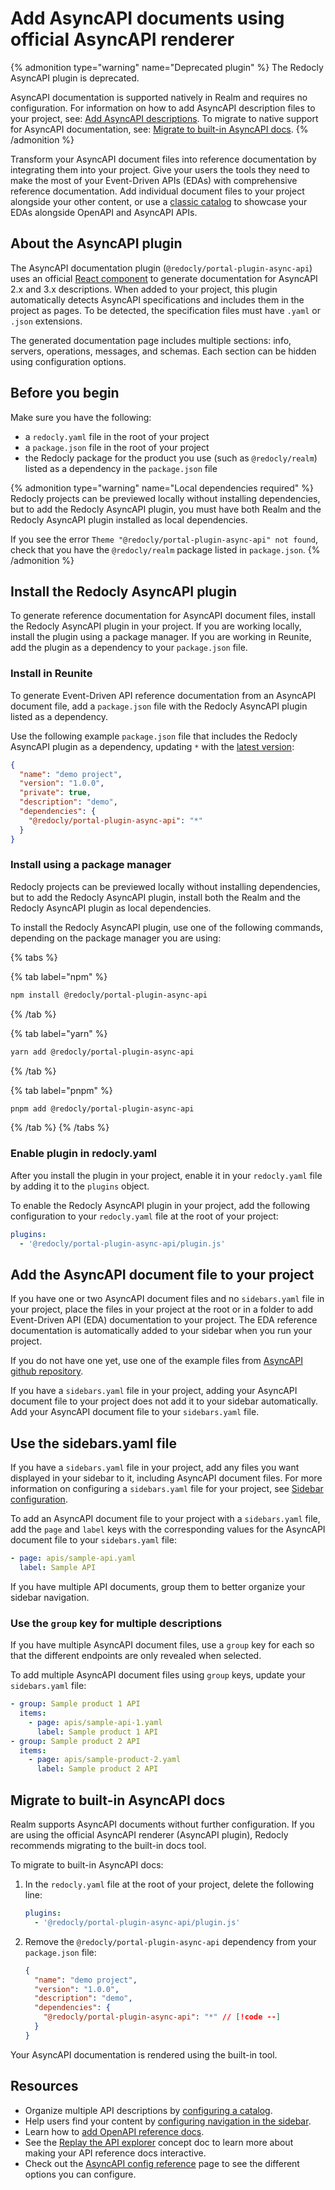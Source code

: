 # Add AsyncAPI documents using official AsyncAPI renderer

{% admonition type="warning" name="Deprecated plugin" %}
The Redocly AsyncAPI plugin is deprecated.

AsyncAPI documentation is supported natively in Realm and requires no configuration.
For information on how to add AsyncAPI description files to your project, see: [Add AsyncAPI descriptions](./add-asyncapi-docs.md).
To migrate to native support for AsyncAPI documentation, see: [Migrate to built-in AsyncAPI docs](#migrate-to-built-in-asyncapi-docs).
{% /admonition %}

Transform your AsyncAPI document files into reference documentation by integrating them into your project.
Give your users the tools they need to make the most of your Event-Driven APIs (EDAs) with comprehensive reference documentation.
Add individual document files to your project alongside your other content, or use a [classic catalog](../../config/catalog-classic.md) to showcase your EDAs alongside OpenAPI and AsyncAPI APIs.

## About the AsyncAPI plugin

The AsyncAPI documentation plugin (`@redocly/portal-plugin-async-api`) uses an official <a href="https://github.com/asyncapi/asyncapi-react" target="_blank">React component</a> to generate documentation for AsyncAPI 2.x and 3.x descriptions.
When added to your project, this plugin automatically detects AsyncAPI specifications and includes them in the project as pages.
To be detected, the specification files must have `.yaml` or `.json` extensions.

The generated documentation page includes multiple sections: info, servers, operations, messages, and schemas. Each section can be hidden using configuration options.

## Before you begin

Make sure you have the following:

- a `redocly.yaml` file in the root of your project
- a `package.json` file in the root of your project
- the Redocly package for the product you use (such as `@redocly/realm`) listed as a dependency in the `package.json` file

{% admonition type="warning" name="Local dependencies required" %}
Redocly projects can be previewed locally without installing dependencies, but to add the Redocly AsyncAPI plugin, you must have both Realm and the Redocly AsyncAPI plugin installed as local dependencies.

If you see the error `Theme "@redocly/portal-plugin-async-api" not found`, check that you have the `@redocly/realm` package listed in `package.json`.
{% /admonition %}

## Install the Redocly AsyncAPI plugin

To generate reference documentation for AsyncAPI document files, install the Redocly AsyncAPI plugin in your project.
If you are working locally, install the plugin using a package manager.
If you are working in Reunite, add the plugin as a dependency to your `package.json` file.

### Install in Reunite

To generate Event-Driven API reference documentation from an AsyncAPI document file, add a `package.json` file with the Redocly AsyncAPI plugin listed as a dependency.

Use the following example `package.json` file that includes the Redocly AsyncAPI plugin as a dependency, updating `*` with the [latest version](https://www.npmjs.com/package/@redocly/portal-plugin-async-api):

```json {% title="package.json" %}
{
  "name": "demo project",
  "version": "1.0.0",
  "private": true,
  "description": "demo",
  "dependencies": {
    "@redocly/portal-plugin-async-api": "*"
  }
}
```

### Install using a package manager

Redocly projects can be previewed locally without installing dependencies, but to add the Redocly AsyncAPI plugin, install both the Realm and the Redocly AsyncAPI plugin as local dependencies.

To install the Redocly AsyncAPI plugin, use one of the following commands, depending on the package manager you are using:

{% tabs %}

{% tab label="npm" %}
```sh {% title="npm" %}
npm install @redocly/portal-plugin-async-api
```
{% /tab %}

{% tab label="yarn" %}

```sh {% title="yarn" %}
yarn add @redocly/portal-plugin-async-api
```

{% /tab %}

{% tab label="pnpm" %}

```sh {% title="pnpm" %}
pnpm add @redocly/portal-plugin-async-api
```

{% /tab %}
{% /tabs %}

### Enable plugin in redocly.yaml

After you install the plugin in your project, enable it in your `redocly.yaml` file by adding it to the `plugins` object.

To enable the Redocly AsyncAPI plugin in your project, add the following configuration to your `redocly.yaml` file at the root of your project:

```yaml {% title="redocly.yaml" %}
plugins:
  - '@redocly/portal-plugin-async-api/plugin.js'
```

## Add the AsyncAPI document file to your project

If you have one or two AsyncAPI document files and no `sidebars.yaml` file in your project, place the files in your project at the root or in a folder to add Event-Driven API (EDA) documentation to your project.
The EDA reference documentation is automatically added to your sidebar when you run your project.

If you do not have one yet, use one of the example files from [AsyncAPI github repository](https://github.com/asyncapi/spec/tree/master/examples).

If you have a `sidebars.yaml` file in your project, adding your AsyncAPI document file to your project does not add it to your sidebar automatically.
Add your AsyncAPI document file to your `sidebars.yaml` file.

## Use the sidebars.yaml file

If you have a `sidebars.yaml` file in your project, add any files you want displayed in your sidebar to it, including AsyncAPI document files.
For more information on configuring a `sidebars.yaml` file for your project, see [Sidebar configuration](../../navigation/sidebars.md).

To add an AsyncAPI document file to your project with a `sidebars.yaml` file, add the `page` and `label` keys with the corresponding values for the AsyncAPI document file to your `sidebars.yaml` file:

```yaml {% title="sidebars.yaml" %}
- page: apis/sample-api.yaml
  label: Sample API
```

If you have multiple API documents, group them to better organize your sidebar navigation.

### Use the `group` key for multiple descriptions

If you have multiple AsyncAPI document files, use a `group` key for each so that the different endpoints are only revealed when selected.

To add multiple AsyncAPI document files using `group` keys, update your `sidebars.yaml` file:

```yaml
- group: Sample product 1 API
  items:
    - page: apis/sample-api-1.yaml
      label: Sample product 1 API
- group: Sample product 2 API
  items:
    - page: apis/sample-product-2.yaml
      label: Sample product 2 API
```

## Migrate to built-in AsyncAPI docs

Realm supports AsyncAPI documents without further configuration.
If you are using the official AsyncAPI renderer (AsyncAPI plugin), Redocly recommends migrating to the built-in docs tool.

To migrate to built-in AsyncAPI docs:

1. In the `redocly.yaml` file at the root of your project, delete the following line:

    ```yaml {% title="redocly.yaml" %}
    plugins:
      - '@redocly/portal-plugin-async-api/plugin.js'
    ```
2. Remove the `@redocly/portal-plugin-async-api` dependency from your `package.json` file:

    ```json {% title="package.json" %}
    {
      "name": "demo project",
      "version": "1.0.0",
      "description": "demo",
      "dependencies": {
        "@redocly/portal-plugin-async-api": "*" // [!code --]
      }
    }
    ```

Your AsyncAPI documentation is rendered using the built-in tool.

## Resources

- Organize multiple API descriptions by [configuring a catalog](../../config/catalog-classic.md).
- Help users find your content by [configuring navigation in the sidebar](../../navigation/sidebars.md).
- Learn how to [add OpenAPI reference docs](./add-openapi-docs.md).
- See the [Replay the API explorer](./replay.md) concept doc to learn more about making your API reference docs interactive.
- Check out the [AsyncAPI config reference](../../config/asyncapi.md) page to see the different options you can configure.

